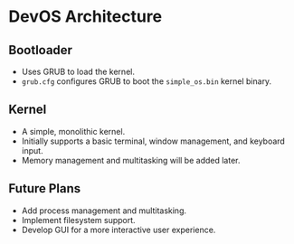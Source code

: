 # DevOS Architecture

## Bootloader
- Uses GRUB to load the kernel.
- `grub.cfg` configures GRUB to boot the `simple_os.bin` kernel binary.

## Kernel
- A simple, monolithic kernel.
- Initially supports a basic terminal, window management, and keyboard input.
- Memory management and multitasking will be added later.

## Future Plans
- Add process management and multitasking.
- Implement filesystem support.
- Develop GUI for a more interactive user experience.

